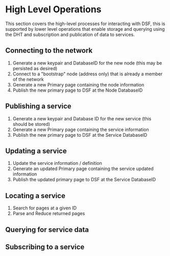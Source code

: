 # High Level Operations

This section covers the high-level processes for interacting with DSF, this is supported by lower level operations that enable storage and querying using the DHT and subscription and publication of data to services.

## Connecting to the network

1. Generate a new keypair and DatabaseID for the new node \(this may be persisted as desired\)
2. Connect to a "bootstrap" node \(address only\) that is already a member of the network
3. Generate a new Primary page containing the node information
4. Publish the new primary page to DSF at the Node DatabaseID

## Publishing a service

1. Generate a new keypair and Database ID for the new service \(this should be stored\)
2. Generate a new Primary page containing the service information
3. Publish the new primary page to DSF at the Service DatabaseID

## Updating a service

1. Update the service information / definition
2. Generate an updated Primary page containing the service updated information
3. Publish the updated primary page to DSF at the Service DatabaseID

## Locating a service

1. Search for pages at a given ID
2. Parse and Reduce returned pages

## Querying for service data

## Subscribing to a service

